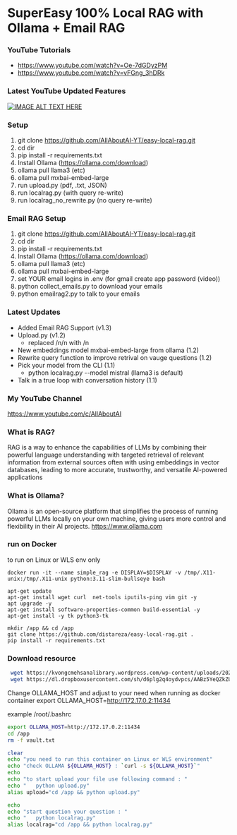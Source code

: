 # SuperEasy 100% Local RAG with Ollama + Email RAG

### YouTube Tutorials
- https://www.youtube.com/watch?v=Oe-7dGDyzPM
- https://www.youtube.com/watch?v=vFGng_3hDRk
### Latest YouTube Updated Features
[![IMAGE ALT TEXT HERE](https://img.youtube.com/vi/0X7raD1kISQ/0.jpg)](https://www.youtube.com/watch?v=0X7raD1kISQ)
### Setup
1. git clone https://github.com/AllAboutAI-YT/easy-local-rag.git
2. cd dir
3. pip install -r requirements.txt
4. Install Ollama (https://ollama.com/download)
5. ollama pull llama3 (etc)
6. ollama pull mxbai-embed-large
7. run upload.py (pdf, .txt, JSON)
8. run localrag.py (with query re-write)
9. run localrag_no_rewrite.py (no query re-write)

### Email RAG Setup
1. git clone https://github.com/AllAboutAI-YT/easy-local-rag.git
2. cd dir
3. pip install -r requirements.txt
4. Install Ollama (https://ollama.com/download)
5. ollama pull llama3 (etc)
6. ollama pull mxbai-embed-large
7. set YOUR email logins in .env (for gmail create app password (video))
9. python collect_emails.py to download your emails
10. python emailrag2.py to talk to your emails

### Latest Updates
- Added Email RAG Support (v1.3)
- Upload.py (v1.2)
   - replaced /n/n with /n 
- New embeddings model mxbai-embed-large from ollama (1.2)
- Rewrite query function to improve retrival on vauge questions (1.2)
- Pick your model from the CLI (1.1)
  - python localrag.py --model mistral (llama3 is default) 
- Talk in a true loop with conversation history (1.1)
   
### My YouTube Channel
https://www.youtube.com/c/AllAboutAI

### What is RAG?
RAG is a way to enhance the capabilities of LLMs by combining their powerful language understanding with targeted retrieval of relevant information from external sources often with using embeddings in vector databases, leading to more accurate, trustworthy, and versatile AI-powered applications

### What is Ollama?
Ollama is an open-source platform that simplifies the process of running powerful LLMs locally on your own machine, giving users more control and flexibility in their AI projects. https://www.ollama.com

### run on Docker
to run on Linux or WLS env only

```
docker run -it --name simple_rag -e DISPLAY=$DISPLAY -v /tmp/.X11-unix:/tmp/.X11-unix python:3.11-slim-bullseye bash

apt-get update
apt-get install wget curl  net-tools iputils-ping vim git -y
apt upgrade -y
apt-get install software-properties-common build-essential -y
apt-get install -y tk python3-tk

mkdir /app && cd /app
git clone https://github.com/distareza/easy-local-rag.git .
pip install -r requirements.txt
```

### Download resource

```sh
 wget https://kvongcmehsanalibrary.wordpress.com/wp-content/uploads/2021/07/harrypotter.pdf  
 wget https://dl.dropboxusercontent.com/sh/d6plg2q4oydvpcs/AABz5YeQZkZUyGqmgNDZgieTa/Archivos%20Infobooks%20ING/Temas%20%28Continuaci%C3%B3n%29/0132022%20Novelas%20para%20Ni%C3%B1os/1.%20Alice%27s%20Adventures%20in%20Wonderland%20Author%20Lewis%20Carroll.pdf?dl=1 -O AliceAdventureInWonderland.pdf  
```

 Change OLLAMA_HOST and adjust to your need when running as docker container
 export OLLAMA_HOST=http://172.17.0.2:11434

 example /root/.bashrc
 ```sh
 export OLLAMA_HOST=http://172.17.0.2:11434
cd /app
rm -f vault.txt

clear
echo "you need to run this container on Linux or WLS environment"
echo "check OLLAMA ${OLLAMA_HOST} : `curl -s ${OLLAMA_HOST}`"
echo
echo "to start upload your file use following command : "
echo "   python upload.py"
alias upload="cd /app && python upload.py"

echo
echo "start question your question : "
echo "   python localrag.py"
alias localrag="cd /app && python localrag.py"
```